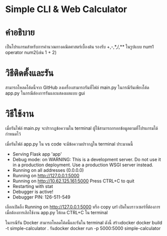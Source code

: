 # Simple CLI & Web Calculator

# คำอธิบาย
 เป็นโปรแกรมสำหรับการคำนวณทางคณิตศาสตร์เบื้องต้น รองรับ +,-,*,/,** ในรูปแบบ num1 operator num2(เช่น 1 + 2)

# วิธีติดตั้งและรัน
 สามารถโหลดโค้ดนี้จาก GitHub ลงเครื่องสามารถรันที่ไฟล์ main.py ในกรณีรันเพียงโค้ด app.py ในกรณีต้องการรันและแสดงผลแบบ gui 

#  วิธีใช้งาน
 เมื่อรันไฟล์ main.py จะปรากฎข้อความใน terminal ผู้ใช้สามารถกรอกข้อมูลตามที่โปรแกรมได้กำหนดไว้

 เมื่อรันไฟล์ app.py ใน vs code จะมีข้อความปรากฎใน terminal ประมาณนี้
* Serving Flask app 'app'
 * Debug mode: on
WARNING: This is a development server. Do not use it in a production deployment. Use a production WSGI server instead.
 * Running on all addresses (0.0.0.0)
 * Running on http://127.0.0.1:5000
 * Running on http://10.62.125.161:5000
Press CTRL+C to quit
 * Restarting with stat
 * Debugger is active!
 * Debugger PIN: 126-511-549

เลือกเปิดลิ้ง Running on http://127.0.0.1:5000 หรือ copy url เปิดในบราวเซอร์ที่ต้องการ
เมื่อต้องการเลิกใช้งาน app.py
ให้กด CTRL+C ใน terminal

ในกรณีรัน Docker
สามารถโหลดโค้ดนี้และรันใน terminal ดังนี้
สร้างdocker
docker build -t simple-calculator .
รันdocker
docker run -p 5000:5000 simple-calculator



 
